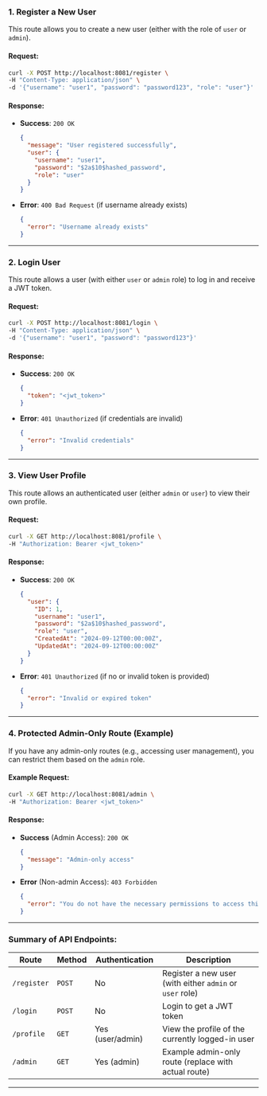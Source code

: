 
### 1. **Register a New User**

This route allows you to create a new user (either with the role of `user` or `admin`).

#### Request:
```bash
curl -X POST http://localhost:8081/register \
-H "Content-Type: application/json" \
-d '{"username": "user1", "password": "password123", "role": "user"}'
```

#### Response:
- **Success**: `200 OK`
    ```json
    {
      "message": "User registered successfully",
      "user": {
        "username": "user1",
        "password": "$2a$10$hashed_password",
        "role": "user"
      }
    }
    ```

- **Error**: `400 Bad Request` (if username already exists)
    ```json
    {
      "error": "Username already exists"
    }
    ```

---

### 2. **Login User**

This route allows a user (with either `user` or `admin` role) to log in and receive a JWT token.

#### Request:
```bash
curl -X POST http://localhost:8081/login \
-H "Content-Type: application/json" \
-d '{"username": "user1", "password": "password123"}'
```

#### Response:
- **Success**: `200 OK`
    ```json
    {
      "token": "<jwt_token>"
    }
    ```

- **Error**: `401 Unauthorized` (if credentials are invalid)
    ```json
    {
      "error": "Invalid credentials"
    }
    ```

---

### 3. **View User Profile**

This route allows an authenticated user (either `admin` or `user`) to view their own profile.

#### Request:
```bash
curl -X GET http://localhost:8081/profile \
-H "Authorization: Bearer <jwt_token>"
```

#### Response:
- **Success**: `200 OK`
    ```json
    {
      "user": {
        "ID": 1,
        "username": "user1",
        "password": "$2a$10$hashed_password",
        "role": "user",
        "CreatedAt": "2024-09-12T00:00:00Z",
        "UpdatedAt": "2024-09-12T00:00:00Z"
      }
    }
    ```

- **Error**: `401 Unauthorized` (if no or invalid token is provided)
    ```json
    {
      "error": "Invalid or expired token"
    }
    ```

---

### 4. **Protected Admin-Only Route (Example)**

If you have any admin-only routes (e.g., accessing user management), you can restrict them based on the `admin` role.

#### Example Request:
```bash
curl -X GET http://localhost:8081/admin \
-H "Authorization: Bearer <jwt_token>"
```

#### Response:
- **Success** (Admin Access): `200 OK`
    ```json
    {
      "message": "Admin-only access"
    }
    ```

- **Error** (Non-admin Access): `403 Forbidden`
    ```json
    {
      "error": "You do not have the necessary permissions to access this route"
    }
    ```

---

### Summary of API Endpoints:

| **Route**         | **Method** | **Authentication** | **Description**                                        |
|-------------------|------------|--------------------|--------------------------------------------------------|
| `/register`       | `POST`     | No                 | Register a new user (with either `admin` or `user` role) |
| `/login`          | `POST`     | No                 | Login to get a JWT token                                |
| `/profile`        | `GET`      | Yes (user/admin)   | View the profile of the currently logged-in user        |
| `/admin`          | `GET`      | Yes (admin)        | Example admin-only route (replace with actual route)    |

---

